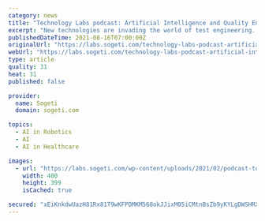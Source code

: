 ```yaml
---
category: news
title: "Technology Labs podcast: Artificial Intelligence and Quality Engineering (with Johan Steyn)"
excerpt: "New technologies are invading the world of test engineering. Johan Steyn is a lead architect in automation in South Africa and an authority on quality engineering. He joins our podcast from Johannesburg."
publishedDateTime: 2021-08-16T07:00:00Z
originalUrl: "https://labs.sogeti.com/technology-labs-podcast-artificial-intelligence-and-quality-engineering-with-johan-steyn/"
webUrl: "https://labs.sogeti.com/technology-labs-podcast-artificial-intelligence-and-quality-engineering-with-johan-steyn/"
type: article
quality: 31
heat: 31
published: false

provider:
  name: Sogeti
  domain: sogeti.com

topics:
  - AI in Robotics
  - AI
  - AI in Healthcare

images:
  - url: "https://labs.sogeti.com/wp-content/uploads/2021/02/podcast-tom.jpg"
    width: 400
    height: 399
    isCached: true

secured: "xEiKnkdwUazH81Rx81T9wKFPDMKM568okJJixM05iCMtnBsZb9yKYLgDWSHRXqr0cCKI4cUumS0rI3J1pKidB12YCNQYFF1HA17oCvUO2PhHXG8WfJl5FdBxbH00X+P1j+mq62Ihs5y2L2Ob+rlrrxK76gNx0qX+CpmZb7kRD/Z6ecDuwxokCLP2yN6K44aEyXYXRqFp5c1rDaRfkXJU/6YSVCthJf3c02lVMQsy6+YLTNEQfwCtL4bqHsJYb/AfGge+Q8ROZAlqcsRF5mh71nI6KE8D5PMK076ufP9O9PbZ4y9Cb8HZYunceyUctWfH+IC/bHrFqk4BZ4n6fK55pKU4pASH32BGLpfO8Za9cxI=;NDEmos3lh/A92vSasC4wSg=="
---
```


